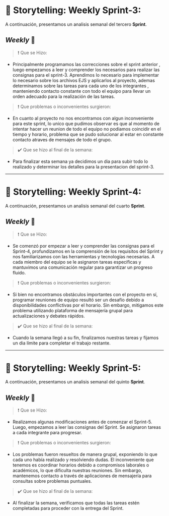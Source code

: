 # :pushpin: Storytelling: Weekly Sprint-3:

A continuación, presentamos un analisis semanal del tercero **Sprint**.

## *Weekly* :memo:

> :heavy_exclamation_mark: Que se Hizo:  

* Principalmente programamos las correcciones sobre el sprint anterior , luego empezamos a leer y comprender los necesarios para realizar las consignas para el sprint-3. Aprendimos lo necesario para implementar lo necesario sobre los archivos EJS y aplicarlos al proyecto, ademas determinamos sobre las tareas para cada uno de los integrantes , manteniendo contacto constante con todo el equipo para llevar un orden adecuado para la realización de las tareas.

> :heavy_exclamation_mark: Que problemas o inconvenientes surgieron:

* En cuanto al proyecto no nos encontramos con algun inconveniente para este sprint, lo unico que pudimos observar es que al momento de intentar hacer un reunion de todo el equipo no podiamos coincidir en el tiempo y horario, problema que se pudo solucionar al estar en constante contacto atraves de mensajes de todo el grupo.

> :heavy_check_mark: Que se hizo al final de la semana:

* Para finalizar esta semana ya decidimos un dia para subir todo lo realizado y determinar los detalles para la presentacion del sprint-3.

---

# :pushpin: Storytelling: Weekly Sprint-4:

A continuación, presentamos un analisis semanal del cuarto **Sprint**.

## *Weekly* :memo:

> :heavy_exclamation_mark: Que se Hizo:  

* Se comenzó por empezar a leer y comprender las consignas para el Sprint-4, profundizamos en la comprensión de los requisitos del Sprint y nos familiarizamos con las herramientas y tecnologías necesarias. A cada miembro del equipo se le asignaron tareas específicas y mantuvimos una comunicación regular para garantizar un progreso fluido.

> :heavy_exclamation_mark: Que problemas o inconvenientes surgieron:

* Si bien no encontramos obstáculos importantes con el proyecto en sí, programar reuniones de equipo resultó ser un desafío debido a disponibilidades conflictivas por el horario. Sin embargo, mitigamos este problema utilizando plataforma de mensajería grupal para actualizaciones y debates rápidos.

> :heavy_check_mark: Que se hizo al final de la semana:

* Cuando la semana llegó a su fin, finalizamos nuestras tareas y fijamos un dia límite para completar el trabajo restante.

---

# :pushpin: Storytelling: Weekly Sprint-5:

A continuación, presentamos un analisis semanal del quinto **Sprint**.

## *Weekly* :memo:

> :heavy_exclamation_mark: Que se Hizo:  

* Realizamos algunas modificaciones antes de comenzar el Sprint-5. Luego, empezamos a leer las consignas del Sprint. Se asignaron tareas a cada integrante para progresar.

> :heavy_exclamation_mark: Que problemas o inconvenientes surgieron:

* Los problemas fueron resueltos de manera grupal, exponiendo lo que cada uno había realizado y resolviendo dudas. El inconveniente que tenemos es coordinar horarios debido a compromisos laborales o académicos, lo que dificulta nuestras reuniones. Sin embargo, mantenemos contacto a través de aplicaciones de mensajería para consultas sobre problemas puntuales.

> :heavy_check_mark: Que se hizo al final de la semana:

* Al finalizar la semana, verificamos que todas las tareas estén completadas para proceder con la entrega del Sprint.